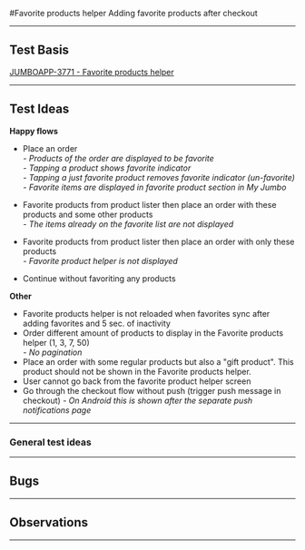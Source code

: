 #Favorite products helper
Adding favorite products after checkout  

***

## Test Basis

[JUMBOAPP-3771 - Favorite products helper](https://icemobile.atlassian.net/browse/JUMBOAPP-3771) 

 
***

## Test Ideas

**Happy flows**

* Place an order <br>
	*-	Products of the order are displayed to be favorite <br>*
	*-	Tapping a product shows favorite indicator <br>*
	*-	Tapping a just favorite product removes favorite indicator (un-favorite) <br>*
	*-	Favorite items are displayed in favorite product section in My Jumbo <br>*

* Favorite products from product lister then place an order with these products and some other products <br>
	*- 	The items already on the favorite list are not displayed <br>*
	
* Favorite products from product lister then place an order with only these products <br>
	*- 	Favorite product helper is not displayed <br>*
	
* Continue without favoriting any products


**Other** <br>

* Favorite products helper is not reloaded when favorites sync after adding favorites and 5 sec. of inactivity
* Order different amount of products to display in the Favorite products helper (1, 3, 7, 50) <br>
	*- No pagination <br>*
* Place an order with some regular products but also a "gift product". This product should not be shown in the Favorite products helper.
* User cannot go back from the favorite product helper screen
* Go through the checkout flow without push (trigger push message in checkout)
	*- On Android this is shown after the separate push notifications page <br>* 
 
***


### General test ideas



***

## Bugs


***

## Observations


***
